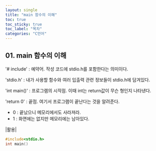 ```yaml
---
layout: single
title: "main 함수의 이해"
toc: true
toc_sticky: true
toc_label: "목차"
categories: "C언어"
---
```


## 01. main 함수의 이해

'# include' : 예약어. 작성 코드에 stdio.h를 포함한다는 의미이다.

'stdio.h' : 내가 사용할 함수와 여러 입출력 관련 정보들이 stdio.h에 담겨있다.

'int main()' : 프로그램의 시작점. 이때 int는 return값이 무슨 형인지 나타낸다.

'return 0' : 끝점. 여기서 프로그램이 끝난다는 것을 알려준다.
* 0 : 끝났으니 메모리에서도 사라져라.
* 1 : 화면에는 없지만 메모리에는 남아있다.

|활용|
~~~c
#include<stdio.h>
int main()
~~~
